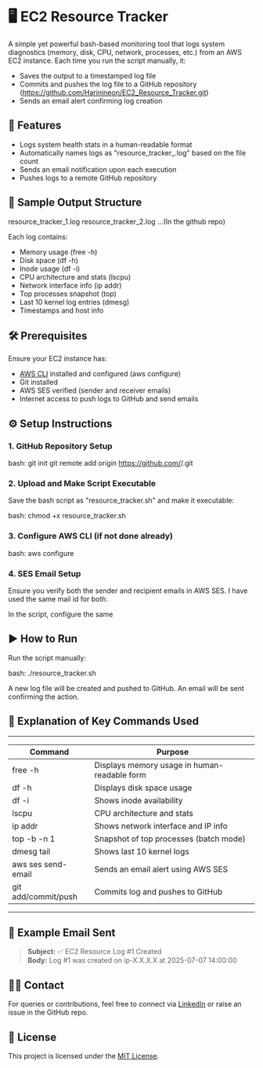 # 🖥️ EC2 Resource Tracker

A simple yet powerful bash-based monitoring tool that logs system diagnostics (memory, disk, CPU, network, processes, etc.) from an AWS EC2 instance.
Each time you run the script manually, it:
- Saves the output to a timestamped log file
- Commits and pushes the log file to a GitHub repository (https://github.com/Harinineon/EC2_Resource_Tracker.git)
- Sends an email alert confirming log creation

## 📌 Features

- Logs system health stats in a human-readable format
- Automatically names logs as "resource_tracker_<n>.log" based on the file count
- Sends an email notification upon each execution
- Pushes logs to a remote GitHub repository

## 📂 Sample Output Structure

resource_tracker_1.log
resource_tracker_2.log
...(In the github repo)

Each log contains:

- Memory usage (free -h)
- Disk space (df -h)
- Inode usage (df -i)
- CPU architecture and stats (lscpu)
- Network interface info (ip addr)
- Top processes snapshot (top)
- Last 10 kernel log entries (dmesg)
- Timestamps and host info

## 🛠️ Prerequisites

Ensure your EC2 instance has:

- [AWS CLI](https://docs.aws.amazon.com/cli/latest/userguide/cli-configure-quickstart.html) installed and configured (aws configure)
- Git installed
- AWS SES verified (sender and receiver emails)
- Internet access to push logs to GitHub and send emails

## ⚙️ Setup Instructions

### 1. GitHub Repository Setup

bash:
git init
git remote add origin https://github.com/<your-username>/<your-repo>.git

### 2. Upload and Make Script Executable

Save the bash script as "resource_tracker.sh" and make it executable:

bash:
chmod +x resource_tracker.sh

### 3. Configure AWS CLI (if not done already)

bash:
aws configure

### 4. SES Email Setup

Ensure you verify both the sender and recipient emails in AWS SES. I have used the same mail id for both.

In the script, configure the same

## ▶️ How to Run

Run the script manually:

bash:
./resource_tracker.sh

A new log file will be created and pushed to GitHub. An email will be sent confirming the action.

## 📖 Explanation of Key Commands Used
----------------------------------------------------------------------
| Command             | Purpose                                      |
|---------------------|----------------------------------------------|
| free -h             | Displays memory usage in human-readable form |
| df -h               | Displays disk space usage                    |
| df -i               | Shows inode availability                     |
| lscpu               | CPU architecture and stats                   |
| ip addr             | Shows network interface and IP info          |
| top -b -n 1         | Snapshot of top processes (batch mode)       |
| dmesg tail          | Shows last 10 kernel logs                    |
| aws ses send-email  | Sends an email alert using AWS SES           |
| git add/commit/push | Commits log and pushes to GitHub             |
----------------------------------------------------------------------

## 📧 Example Email Sent

> **Subject:** ✅ EC2 Resource Log #1 Created  
> **Body:** Log #1 was created on ip-X.X.X.X at 2025-07-07 14:00:00

## 🙋‍♂️ Contact

For queries or contributions, feel free to connect via [LinkedIn](https://www.linkedin.com/in/shree-harini-km?utm_source=share&utm_campaign=share_via&utm_content=profile&utm_medium=android_app) or raise an issue in the GitHub repo.

## 📎 License

This project is licensed under the [MIT License](LICENSE).
